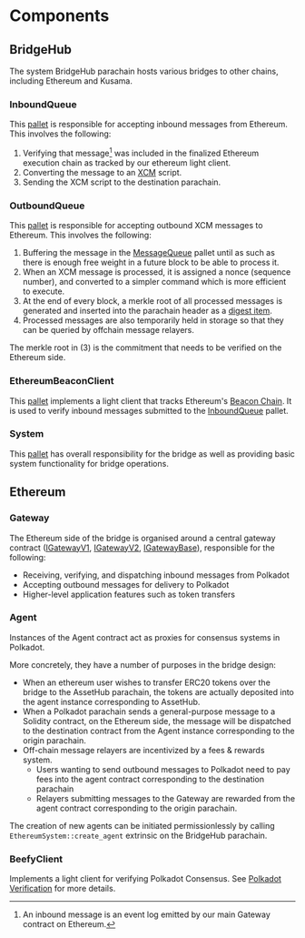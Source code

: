 # Components

## BridgeHub

The system BridgeHub parachain hosts various bridges to other chains, including Ethereum and Kusama.

### InboundQueue

This [pallet](https://github.com/paritytech/polkadot-sdk/tree/master/bridges/snowbridge/pallets/inbound-queue) is responsible for accepting inbound messages from Ethereum. This involves the following:

1. Verifying that message[^1] was included in the finalized Ethereum execution chain as tracked by our ethereum light client.
2. Converting the message to an [XCM](https://wiki.polkadot.network/docs/learn-xcm) script.
3. Sending the XCM script to the destination parachain.

### OutboundQueue

This [pallet](https://github.com/paritytech/polkadot-sdk/tree/master/bridges/snowbridge/pallets/outbound-queue) is responsible for accepting outbound XCM messages to Ethereum. This involves the following:

1. Buffering the message in the [MessageQueue](https://github.com/paritytech/polkadot-sdk/tree/master/substrate/frame/message-queue) pallet until as such as there is enough free weight in a future block to be able to process it.
2. When an XCM message is processed, it is assigned a nonce (sequence number), and converted to a simpler command which is more efficient to execute.
3. At the end of every block, a merkle root of all processed messages is generated and inserted into the parachain header as a [digest item](https://github.com/paritytech/polkadot-sdk/blob/master/substrate/primitives/runtime/src/generic/digest.rs#L102).
4. Processed messages are also temporarily held in storage so that they can be queried by offchain message relayers.

The merkle root in (3) is the commitment that needs to be verified on the Ethereum side.

### EthereumBeaconClient

This [pallet](https://github.com/paritytech/polkadot-sdk/tree/master/bridges/snowbridge/pallets/ethereum-client) implements a light client that tracks Ethereum's [Beacon Chain](https://ethereum.org/en/roadmap/beacon-chain/). It is used to verify inbound messages submitted to the [InboundQueue](components.md#inboundqueue) pallet.

### System

This [pallet](https://github.com/paritytech/polkadot-sdk/tree/master/bridges/snowbridge/pallets/system) has overall responsibility for the bridge as well as providing basic system functionality for bridge operations.

## Ethereum

### Gateway

The Ethereum side of the bridge is organised around a central gateway contract ([IGatewayV1](../../contracts/src/v1/IGateway.sol), [IGatewayV2](../../contracts/src/v2/IGateway.sol), [IGatewayBase](../../contracts/src/interfaces/IGatewayBase.sol)), responsible for the following:

* Receiving, verifying, and dispatching inbound messages from Polkadot
* Accepting outbound messages for delivery to Polkadot
* Higher-level application features such as token transfers

### Agent

Instances of the Agent contract act as proxies for consensus systems in Polkadot.

More concretely, they have a number of purposes in the bridge design:

* When an ethereum user wishes to transfer ERC20 tokens over the bridge to the AssetHub parachain, the tokens are actually deposited into the agent instance corresponding to AssetHub.
* When a Polkadot parachain sends a general-purpose message to a Solidity contract, on the Ethereum side, the message will be dispatched to the destination contract from the Agent instance corresponding to the origin parachain.
* Off-chain message relayers are incentivized by a fees & rewards system.
  * Users wanting to send outbound messages to Polkadot need to pay fees into the agent contract corresponding to the destination parachain
  * Relayers submitting messages to the Gateway are rewarded from the agent contract corresponding to the origin parachain.

The creation of new agents can be initiated permissionlessly by calling `EthereumSystem::create_agent` extrinsic on the BridgeHub parachain.

### BeefyClient

Implements a light client for verifying Polkadot Consensus. See [Polkadot Verification](verification/polkadot/) for more details.

[^1]: An inbound message is an event log emitted by our main Gateway contract on Ethereum.
